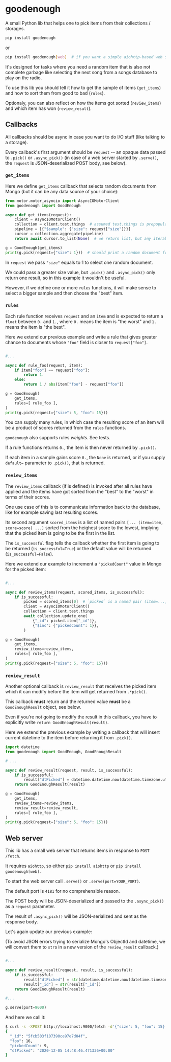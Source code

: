 # goodenough

A small Python lib that helps one to pick items from their collections / storages.

```bash
pip install goodenough
```

or

```bash
pip install goodenough[web]  # if you want a simple aiohttp-based web server
```

It's designed for tasks where you need a random item that is also not complete garbage like selecting the next song from a songs database to play on the radio.

To use this lib you should tell it how to get the sample of items (`get_items`) and how to sort them from good to bad (`rules`).

Optionaly, you can also reflect on how the items got sorted (`review_items`) and which item has won (`review_result`).

## Callbacks

All callbacks should be async in case you want to do I/O stuff (like talking to a storage).

Every callback's first argument should be `request` -- an opaque data passed to `.pick()` or `.async_pick()` (in case of a web server started by `.serve()`, the `request` is JSON-deserialized POST body, see below).

### `get_items`

Here we define `get_items` callback that selects random documents from Mongo (but it can be any data source of your choice):

```python
from motor.motor_asyncio import AsyncIOMotorClient
from goodenough import GoodEnough

async def get_items(request):
    client = AsyncIOMotorClient()
    collection = client.test.things  # assumed test.things is prepopulated
    pipeline = [{"$sample": {"size": request["size"]}}]
    cursor = collection.aggregate(pipeline)
    return await cursor.to_list(None)  # we return list, but any iterable should do

g = GoodEnough(get_items)
print(g.pick(request={"size": 1}))  # should print a random document from test.things
```

In `request` we pass `"size"` equals to 1 to select one random document.

We could pass a greater size value, but `.pick()` and `.async_pick()` only return one result, so in this example it wouldn't be useful.

However, if we define one or more `rules` functions, it will make sense to select a bigger sample and then choose the "best" item.

### `rules`

Each rule function receives `request` and an `item` and is expected to return a `float` between `0.` and `1.`, where `0.` means the item is "the worst" and `1.` means the item is "the best".

Here we extend our previous example and write a rule that gives greater chance to documents whose `"foo"` field is closer to `request["foo"]`.

```python

#...

async def rule_foo(request, item):
    if item["foo"] == request["foo"]:
        return 1.
    else:
        return 1 / abs(item["foo"] - request["foo"])

g = GoodEnough(
    get_items,
    rules=[ rule_foo ],
)
print(g.pick(request={"size": 5, "foo": 15}))
```
You can supply many rules, in which case the resulting score of an item will be a product of scores returned from the `rules` functions.

`goodenough` also supports rules *weights*. See tests.

If a rule functions returns `0.`, the item is then never returned by `.pick()`.

If each item in a sample gains score `0.`, the `None` is returned, or if you supply `default=` parameter to `.pick()`, that is returned.

### `review_items`

The `review_items` callback (if is defined) is invoked after all rules have applied and the items have got sorted from the "best" to the "worst" in terms of their scores.

One use case of this is to communicate information back to the database, like for example saving last resulting scores.

Its second argument `scored_items` is a list of named pairs `[... (item=item, score=score) ...]` sorted from the heighest score to the lowest, implying that the picked item is going to be the first in the list.

The `is_successful` flag tells the callback whether the first item is going to be returned (`is_successful=True`) or the default value will be returned (`is_successful=False`).

Here we extend our example to increment a `"pickedCount"` value in Mongo for the picked item:

```python

#...

async def review_items(request, scored_items, is_successful):
    if is_successful:
        picked = scored_items[0]  # `picked` is a named pair (item=..., score=...)
        client = AsyncIOMotorClient()
        collection = client.test.things
        await collection.update_one(
            {"_id": picked.item["_id"]},
            {"$inc": {"pickedCount": 1}},
        )

g = GoodEnough(
    get_items,
    review_items=review_items,
    rules=[ rule_foo ],
)
print(g.pick(request={"size": 5, "foo": 15}))
```

### `review_result`

Another optional callback is `review_result` that receives the picked item which it can modify before the item will get returned from `.*pick()`.

This callback **must** return and the returned value **must** be a `GoodEnoughResult` object, see below.

Even if you're not going to modify the result in this callback, you have to explicitly write `return GoodEnoughResult(result)`.

Here we extend the previous example by writing a callback that will insert current datetime to the item before returning it from `.pick()`.

```python
import datetime
from goodenough import GoodEnough, GoodEnoughResult

# ...

async def review_result(request, result, is_successful):
    if is_successful:
        result["dtPicked"] = datetime.datetime.now(datetime.timezone.utc)
    return GoodEnoughResult(result)

g = GoodEnough(
    get_items,
    review_items=review_items,
    review_result=review_result,
    rules=[ rule_foo ],
)
print(g.pick(request={"size": 5, "foo": 15}))
```

## Web server

This lib has a small web server that returns items in response to `POST /fetch`.

It requires `aiohttp`, so either `pip install aiohttp` or `pip install goodenough[web]`.

To start the web server call `.serve()` or `.serve(port=YOUR_PORT)`.

The default port is `4181` for no comprehensible reason.

The POST body will be JSON-deserialized and passed to the `.async_pick()` as a `request` parameter.

The result of `.async_pick()` will be JSON-serialized and sent as the response body.

Let's again update our previous example:

(To avoid JSON errors trying to serialize Mongo's ObjectId and datetime, we will convert them to `str`s in a new version of the `review_result` callback.)

```python

#...

async def review_result(request, result, is_successful):
    if is_successful:
        result["dtPicked"] = str(datetime.datetime.now(datetime.timezone.utc))
        result["_id"] = str(result["_id"])
    return GoodEnoughResult(result)

#...

g.serve(port=9000)
```

And here we call it:

```bash
$ curl -s -XPOST http://localhost:9000/fetch -d'{"size": 5, "foo": 15}' | jq .
{
  "_id": "5fcb503f107390ce97e7d04f",
  "foo": 16,
  "pickedCount": 9,
  "dtPicked": "2020-12-05 14:48:46.471336+00:00"
}
```
